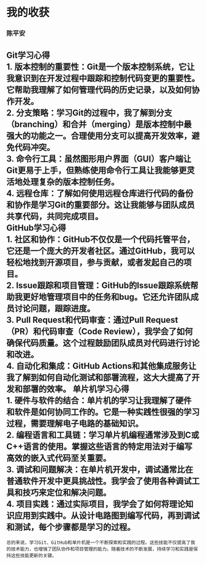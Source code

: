 # 我的收获
### 陈平安
**Git学习心得**   
1. 版本控制的重要性：Git是一个版本控制系统，它让我意识到在开发过程中跟踪和控制代码变更的重要性。它帮助我理解了如何管理代码的历史记录，以及如何协作开发。    
2. 分支策略：学习Git的过程中，我了解到分支（branching）和合并（merging）是版本控制中最强大的功能之一。合理使用分支可以提高开发效率，避免代码冲突。    
3. 命令行工具：虽然图形用户界面（GUI）客户端让Git更易于上手，但熟练使用命令行工具让我能够更灵活地处理复杂的版本控制任务。   
4. 远程仓库：了解如何使用远程仓库进行代码的备份和协作是学习Git的重要部分。这让我能够与团队成员共享代码，共同完成项目。    
**GitHub学习心得**   
1. 社区和协作：GitHub不仅仅是一个代码托管平台，它还是一个庞大的开发者社区。通过GitHub，我可以轻松地找到开源项目，参与贡献，或者发起自己的项目。   
2. Issue跟踪和项目管理：GitHub的Issue跟踪系统帮助我更好地管理项目中的任务和bug。它还允许团队成员讨论问题，跟踪进度。  
3. Pull Request和代码审查：通过Pull Request（PR）和代码审查（Code Review），我学会了如何确保代码质量。这个过程鼓励团队成员对代码进行讨论和改进。   
4. 自动化和集成：GitHub Actions和其他集成服务让我了解到如何自动化测试和部署流程，这大大提高了开发和部署的效率。
**单片机学习心得**    
1. 硬件与软件的结合：单片机的学习让我理解了硬件和软件是如何协同工作的。它是一种实践性很强的学习过程，需要理解电子电路的基础知识。   
2. 编程语言和工具链：学习单片机编程通常涉及到C或C++语言的使用。掌握这些语言的特定用法对于编写高效的嵌入式代码至关重要。   
3. 调试和问题解决：在单片机开发中，调试通常比在普通软件开发中更具挑战性。我学会了使用各种调试工具和技巧来定位和解决问题。   
4. 项目实践：通过实际项目，我学会了如何将理论知识应用到实践中。从设计电路图到编写代码，再到调试和测试，每个步骤都是学习的过程。   
-------------------------------------------------------------------------------------------
    总的来说，学习Git、GitHub和单片机是一个不断探索和实践的过程。这些技能不仅提高了我的技术能力，也增强了团队协作和项目管理的能力。随着技术的不断发展，持续学习和实践是保持这些技能更新的关键。





    
